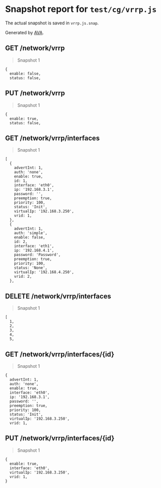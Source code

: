 # Snapshot report for `test/cg/vrrp.js`

The actual snapshot is saved in `vrrp.js.snap`.

Generated by [AVA](https://ava.li).

## GET /network/vrrp

> Snapshot 1

    {
      enable: false,
      status: false,
    

## PUT /network/vrrp

> Snapshot 1

    {
      enable: true,
      status: false,
    

## GET /network/vrrp/interfaces

> Snapshot 1

    [
      {
        advertInt: 1,
        auth: 'none',
        enable: true,
        id: 1,
        interface: 'eth0',
        ip: '192.168.3.1',
        password: '',
        preemption: true,
        priority: 100,
        status: 'Init',
        virtualIp: '192.168.3.250',
        vrid: 1,
      },
      {
        advertInt: 1,
        auth: 'simple',
        enable: false,
        id: 2,
        interface: 'eth1',
        ip: '192.168.4.1',
        password: 'Password',
        preemption: true,
        priority: 100,
        status: 'None',
        virtualIp: '192.168.4.250',
        vrid: 2,
      },
    

## DELETE /network/vrrp/interfaces

> Snapshot 1

    [
      1,
      2,
      3,
      4,
      5,
    

## GET /network/vrrp/interfaces/{id}

> Snapshot 1

    {
      advertInt: 1,
      auth: 'none',
      enable: true,
      interface: 'eth0',
      ip: '192.168.3.1',
      password: '',
      preemption: true,
      priority: 100,
      status: 'Init',
      virtualIp: '192.168.3.250',
      vrid: 1,
    

## PUT /network/vrrp/interfaces/{id}

> Snapshot 1

    {
      enable: true,
      interface: 'eth0',
      virtualIp: '192.168.3.250',
      vrid: 1,
    }